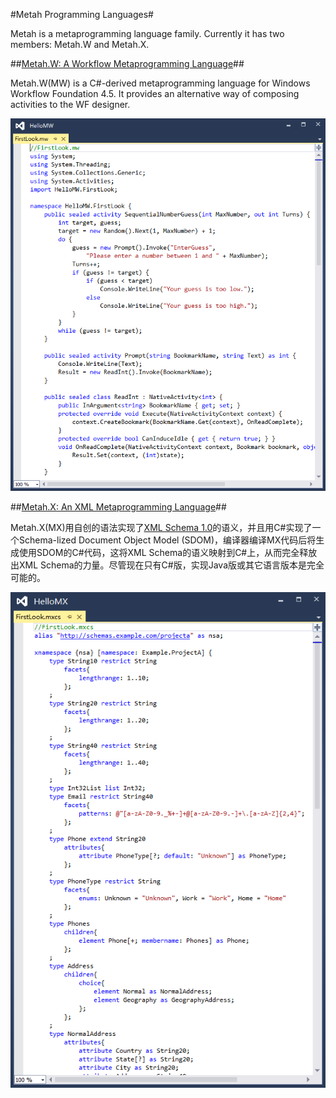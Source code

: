 #Metah Programming Languages#

Metah is a metaprogramming language family. Currently it has two members: Metah.W and Metah.X.

##[Metah.W: A Workflow Metaprogramming Language](Docs/W/Main.md)##

Metah.W(MW) is a C#-derived metaprogramming language for Windows Workflow Foundation 4.5. It provides an alternative way of composing activities to the WF designer.

![](Docs/W/Preview.png)

##[Metah.X: An XML Metaprogramming Language](https://metah.codeplex.com/wikipage?title=Metah.X%3a%20An%20XML%20Metaprogramming%20Language&referringTitle=Home)##

Metah.X(MX)用自创的语法实现了[XML Schema 1.0](http://www.w3.org/TR/xmlschema-1/)的语义，并且用C#实现了一个Schema-lized Document Object Model (SDOM)，编译器编译MX代码后将生成使用SDOM的C#代码，这将XML Schema的语义映射到C#上，从而完全释放出XML Schema的力量。尽管现在只有C#版，实现Java版或其它语言版本是完全可能的。

![](Docs/X/Preview.png)
